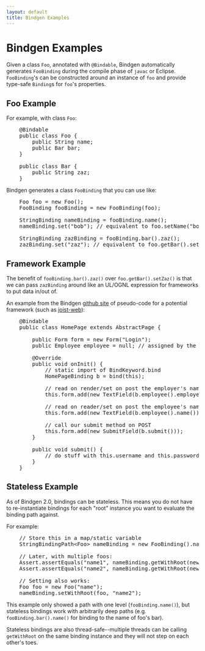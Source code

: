 ```yaml
---
layout: default
title: Bindgen Examples
---
```


Bindgen Examples
================

Given a class `Foo`, annotated with `@Bindable`, Bindgen automatically generates `FooBinding` during the compile phase of `javac` or Eclipse. `FooBinding`'s can be constructed around an instance of `foo` and provide type-safe `Binding`s for `foo`'s properties.

Foo Example
-----------

For example, with class `Foo`:

<pre name="code" class="java">
    @Bindable
    public class Foo {
        public String name;
        public Bar bar;
    }

    public class Bar {
        public String zaz;
    }
</pre>

Bindgen generates a class `FooBinding` that you can use like:

<pre name="code" class="java">
    Foo foo = new Foo();
    FooBinding fooBinding = new FooBinding(foo);

    StringBinding nameBinding = fooBinding.name();
    nameBinding.set("bob"); // equivalent to foo.setName("bob");

    StringBinding zazBinding = fooBinding.bar().zaz();
    zazBinding.set("zaz"); // equivalent to foo.getBar().setZaz("zaz");
</pre>

Framework Example
-----------------

The benefit of `fooBinding.bar().zaz()` over `foo.getBar().setZaz()` is that we can pass `zazBinding` around like an UL/OGNL expression for frameworks to put data in/out of.

An example from the Bindgen [github site](http://github.com/stephenh/bindgen) of pseudo-code for a potential framework (such as [joist-web](./web.html)):

<pre name="code" class="java">
    @Bindable
    public class HomePage extends AbstractPage {

        public Form form = new Form("Login");
        public Employee employee = null; // assigned by the framework

        @Override
        public void onInit() {
            // static import of BindKeyword.bind
            HomePageBinding b = bind(this);

            // read on render/set on post the employer's name
            this.form.add(new TextField(b.employee().employer().name()));

            // read on reader/set on post the employee's name
            this.form.add(new TextField(b.employee().name()));

            // call our submit method on POST
            this.form.add(new SubmitField(b.submit()));
        }

        public void submit() {
            // do stuff with this.username and this.password
        }
    }
</pre>

Stateless Example
-----------------

As of Bindgen 2.0, bindings can be stateless. This means you do not have to re-instantiate bindings for each "root" instance you want to evaluate the binding path against.

For example:

<pre name="code" class="java">
    // Store this in a map/static variable
    StringBindingPath&lt;Foo&gt; nameBinding = new FooBinding().name();

    // Later, with multiple foos:
    Assert.assertEquals("name1", nameBinding.getWithRoot(new Foo("name1")));
    Assert.assertEquals("name2", nameBinding.getWithRoot(new Foo("name2")));

    // Setting also works:
    Foo foo = new Foo("name");
    nameBinding.setWithRoot(foo, "name2");
</pre>

This example only showed a path with one level (`fooBinding.name()`), but stateless bindings work with arbitrarily deep paths (e.g. `fooBinding.bar().name()` for binding to the name of foo's bar).

Stateless bindings are also thread-safe--multiple threads can be calling `getWithRoot` on the same binding instance and they will not step on each other's toes.

